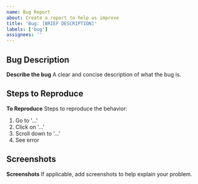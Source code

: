 ```yaml
---
name: Bug Report
about: Create a report to help us improve
title: 'Bug: [BRIEF DESCRIPTION]'
labels: ['bug']
assignees: ''
---
```


## Bug Description

**Describe the bug**
A clear and concise description of what the bug is.

## Steps to Reproduce

**To Reproduce**
Steps to reproduce the behavior:

1. Go to '...'
2. Click on '...'
3. Scroll down to '...'
4. See error

## Screenshots

**Screenshots**
If applicable, add screenshots to help explain your problem.
